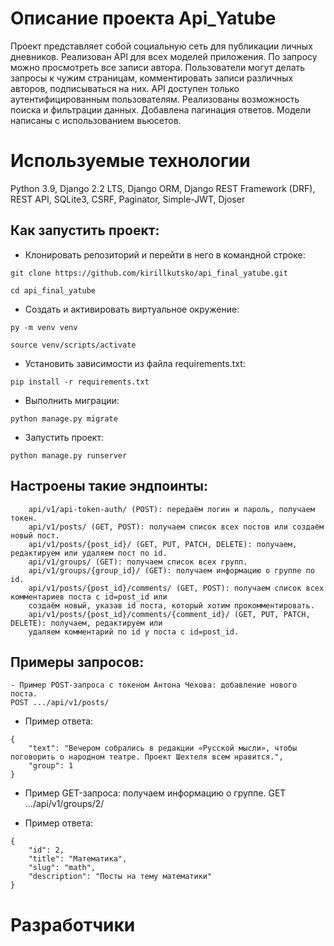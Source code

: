 # Описание проекта Api_Yatube

Проект представляет собой социальную сеть для публикации личных дневников. 
Реализован API для всех моделей приложения. По запросу можно просмотреть все записи автора.
Пользователи могут делать запросы к чужим страницам, комментировать записи различных авторов, подписываться на них.
API доступен только аутентифицированным пользователям. Реализованы возможность поиска и фильтрации данных.
Добавлена пагинация ответов. Модели написаны с использованием вьюсетов. 

# Используемые технологии

Python 3.9, Django 2.2 LTS, Django ORM, Django REST Framework (DRF), REST API, SQLite3, CSRF, Paginator, Simple-JWT, Djoser

## Как запустить проект:
- Клонировать репозиторий и перейти в него в командной строке:
```
git clone https://github.com/kirillkutsko/api_final_yatube.git
```
```
cd api_final_yatube
```
- Cоздать и активировать виртуальное окружение:
```
py -m venv venv
```
```
source venv/scripts/activate
```
- Установить зависимости из файла requirements.txt:
```
pip install -r requirements.txt
```
- Выполнить миграции:
```
python manage.py migrate
```
- Запустить проект:
```
python manage.py runserver
```

## Настроены такие эндпоинты:

```
    api/v1/api-token-auth/ (POST): передаём логин и пароль, получаем токен.
    api/v1/posts/ (GET, POST): получаем список всех постов или создаём новый пост.
    api/v1/posts/{post_id}/ (GET, PUT, PATCH, DELETE): получаем, редактируем или удаляем пост по id.
    api/v1/groups/ (GET): получаем список всех групп.
    api/v1/groups/{group_id}/ (GET): получаем информацию о группе по id.
    api/v1/posts/{post_id}/comments/ (GET, POST): получаем список всех комментариев поста с id=post_id или 
    создаём новый, указав id поста, который хотим прокомментировать.
    api/v1/posts/{post_id}/comments/{comment_id}/ (GET, PUT, PATCH, DELETE): получаем, редактируем или 
    удаляем комментарий по id у поста с id=post_id.
```
## Примеры запросов:

```
- Пример POST-запроса с токеном Антона Чехова: добавление нового поста.
POST .../api/v1/posts/
```
- Пример ответа:
```
{
    "text": "Вечером собрались в редакции «Русской мысли», чтобы поговорить о народном театре. Проект Шехтеля всем нравится.",
    "group": 1
} 
```
- Пример GET-запроса: получаем информацию о группе.
GET .../api/v1/groups/2/

- Пример ответа:
```
{
    "id": 2,
    "title": "Математика",
    "slug": "math",
    "description": "Посты на тему математики"
} 
```
# Разработчики
